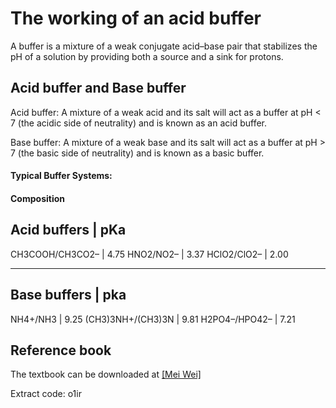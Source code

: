 # The working of an acid buffer

A buffer is a mixture of a weak conjugate acid–base pair that stabilizes the pH of a solution by providing both a source and a sink for protons.

## Acid buffer and Base buffer

Acid buffer: A mixture of a weak acid and its salt will act as a buffer at pH < 7 (the acidic side of neutrality) and is known as an acid buffer. 

Base buffer: A mixture of a weak base and its salt will act as a buffer at pH > 7 (the basic side of neutrality) and is known as a basic buffer. 

#### Typical Buffer Systems: 

#### Composition                 
Acid buffers                   |                                  pKa 
----------------------------------------------------------------------
CH3COOH/CH3CO2–                |                                 4.75 
HNO2/NO2–                      |                                 3.37 
HClO2/ClO2–                    |                                 2.00 

----------------------------------------------------------------------
Base buffers                   |                                  pka
----------------------------------------------------------------------
NH4+/NH3                       |                                 9.25
(CH3)3NH+/(CH3)3N              |                                 9.81
H2PO4–/HPO42–                  |                                 7.21

## Reference book

The textbook can be downloaded at [[Mei Wei]](https://pan.baidu.com/s/1VItr6GWSgxHdQaoQllxnaA) 

Extract code: o1ir
